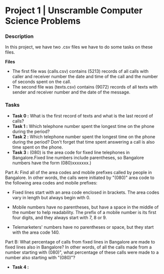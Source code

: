 # Project 1 | Unscramble Computer Science Problems

### Description 
In this project, we have two .csv files we have to do some tasks on these files.

**Files** 
- The first file was (calls.csv) contains (5213) records of all calls with caller and receiver number the date and time of the call and the number of seconds spent on the call.
- The second file was (texts.csv) contains (9072) records of all texts with sender and receiver number  and the date of the message.

### Tasks

- **Task 0 :**  What is the first record of texts and what is the last record of calls?
- **Task 1 :**  Which telephone number spent the longest time on the phone during the period?
- **Task 2 :**  Which telephone number spent the longest time on the phone during the period? Don't forget that time spent answering a call is also time spent on the phone.
- **Task 3 :**  (080) is the area code for fixed line telephones in Bangalore.Fixed line numbers include parentheses, so Bangalore numbers have the form (080)xxxxxxx.)

Part A: Find all of the area codes and mobile prefixes called by people in Bangalore. In other words, the calls were initiated by "(080)" area code to the following area codes and mobile prefixes:

 - Fixed lines start with an area code enclosed in brackets. The area
   codes vary in length but always begin with 0.
   
 - Mobile numbers have no parentheses, but have a space in the middle
   of the number to help readability. The prefix of a mobile number
   is its first four digits, and they always start with 7, 8 or 9.
   
 - Telemarketers' numbers have no parentheses or space, but they start
   with the area code 140.
 
 Part B: What percentage of calls from fixed lines in Bangalore are made to fixed lines also in Bangalore? In other words, of all the calls made from a number starting with                (080)", what percentage of these calls
were made to a number also starting with "(080)"?
   
- **Task 4 :**

